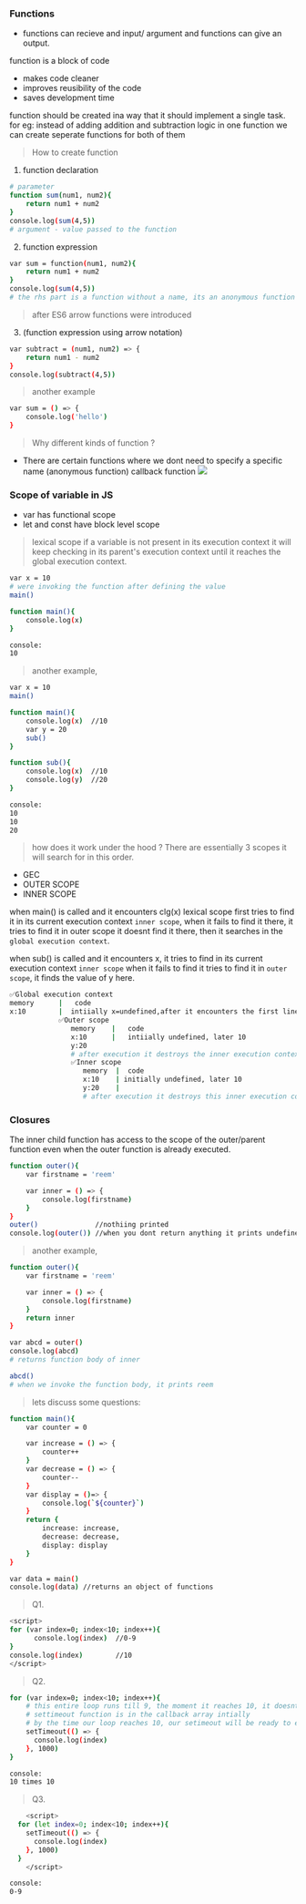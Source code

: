 ### Functions 
- functions can recieve and input/ argument and functions can give an output.

function is a block of code 
- makes code cleaner 
- improves reusibility of the code 
- saves development time 

function should be created ina  way that it should implement a single task. for eg: instead of adding addition and subtraction logic in one function we can create seperate functions for both of them 

> How to create function 
1. function declaration 
```bash 
# parameter
function sum(num1, num2){
    return num1 + num2
}
console.log(sum(4,5))
# argument - value passed to the function
```
2. function expression
```bash 
var sum = function(num1, num2){
    return num1 + num2
}
console.log(sum(4,5))
# the rhs part is a function without a name, its an anonymous function and we assign it to the variable 
```
> after ES6 arrow functions were introduced 
3. (function expression using arrow notation)
```bash 
var subtract = (num1, num2) => {
    return num1 - num2 
}
console.log(subtract(4,5))
```
> another example 
```bash 
var sum = () => {
    console.log('hello')
}
```
> Why different kinds of function ?
- There are certain functions where we dont need to specify a specific name (anonymous function) callback function
![](1.PNG)

### Scope of variable in JS 
- var has functional scope 
- let and const have block level scope 

> lexical scope 
if a variable is not present in its execution context it will keep checking in its parent's execution context until it reaches the global execution context.
```bash
var x = 10 
# were invoking the function after defining the value 
main()

function main(){
    console.log(x)
}

console:
10
```
> another example,
```bash 
var x = 10 
main()

function main(){
    console.log(x)  //10
    var y = 20
    sub()
}

function sub(){
    console.log(x)  //10
    console.log(y)  //20
}

console:
10
10
20
```
> how does it work under the hood ?
There are essentially 3 scopes it will search for in this order.
- GEC 
- OUTER SCOPE 
- INNER SCOPE 

when main() is called and it encounters clg(x) lexical scope first tries to find it in its current execution context `inner scope`, when it fails to find it there, it tries to find it in outer scope it doesnt find it there, then it searches in the `global execution context`.

when sub() is called and it encounters x, it tries to find in its current execution context `inner scope` when it fails to find it tries to find it in `outer scope`, it finds the value of y here.
```bash 
✅Global execution context
memory      |   code 
x:10        |  intiially x=undefined,after it encounters the first line 
            ✅Outer scope 
               memory    |   code 
               x:10      |   intiially undefined, later 10
               y:20
               # after execution it destroys the inner execution context and saves value in GEC 
               ✅Inner scope 
                  memory  |  code 
                  x:10    | initially undefined, later 10 
                  y:20    | 
                  # after execution it destroys this inner execution context, then GEC is destroyed from the call stack 
```
### Closures
The inner child function has access to the scope of the outer/parent function even when the outer function is already executed. 
```bash
function outer(){
    var firstname = 'reem'

    var inner = () => {
        console.log(firstname)
    }
}
outer()              //nothiing printed 
console.log(outer()) //when you dont return anything it prints undefined 
```
> another example,
```bash 
function outer(){
    var firstname = 'reem'

    var inner = () => {
        console.log(firstname)
    }
    return inner 
}

var abcd = outer()             
console.log(abcd)
# returns function body of inner 

abcd() 
# when we invoke the function body, it prints reem 
```
> lets discuss some questions:
```bash 
function main(){
    var counter = 0 

    var increase = () => {
        counter++
    }
    var decrease = () => {
        counter--
    }
    var display = ()=> {
        console.log(`${counter}`)
    }
    return {
        increase: increase,
        decrease: decrease,
        display: display
    }
}

var data = main()
console.log(data) //returns an object of functions 
```
> Q1. 
```bash 
<script>
for (var index=0; index<10; index++){
      console.log(index)  //0-9
}
console.log(index)        //10
</script>
```
> Q2.
```bash 
for (var index=0; index<10; index++){
    # this entire loop runs till 9, the moment it reaches 10, it doesnt fulfill the condition 
    # settimeout function is in the callback array intially 
    # by the time our loop reaches 10, our setimeout will be ready to execute 
    setTimeout(() => {
      console.log(index)
    }, 1000)
}

console:
10 times 10 
```
> Q3. 
```bash 
    <script>
  for (let index=0; index<10; index++){
    setTimeout(() => {
      console.log(index)
    }, 1000)
  }  
    </script>

console:
0-9
```




